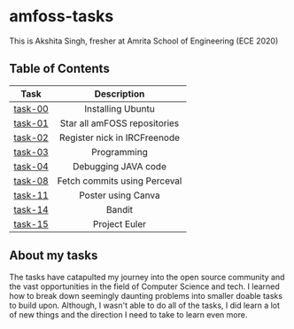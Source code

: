 # amfoss-tasks
This is Akshita Singh, fresher at Amrita School of Engineering (ECE 2020)

## Table of Contents 
|  **Task**                                                                      | **Description**              |
|--------------------------------------------------------------------------------| :---------------------------:|           
|  [task-00]()                                                                   | Installing Ubuntu            |
|  [task-01](https://github.com/aksHITa47/amfoss-tasks/tree/main/task-01)        | Star all amFOSS repositories | 
|  [task-02](https://github.com/aksHITa47/amfoss-tasks/tree/main/task-02)        | Register nick in IRCFreenode |
|  [task-03]()                                                                   | Programming                  |
|  [task-04](https://github.com/aksHITa47/amfoss-tasks/tree/main/task-04)        | Debugging JAVA code          |
|  [task-08](https://github.com/aksHITa47/amfoss-tasks/tree/main/task-08)        | Fetch commits using Perceval |
|  [task-11](https://github.com/aksHITa47/amfoss-tasks/tree/main/task-11)        | Poster using Canva           |
|  [task-14](https://github.com/aksHITa47/amfoss-tasks/tree/main/task-14)        | Bandit                       |
|  [task-15](https://github.com/aksHITa47/amfoss-tasks/tree/main/task-15)        | Project Euler                |


## About my tasks
The tasks have catapulted my journey into the open source community and the vast opportunities in the field of Computer Science and tech.
I learned how to break down seemingly daunting problems into smaller doable tasks to build upon. Although, I wasn't able to do all of the tasks, I did learn a lot of new things and the direction I need to take to learn even more. 

